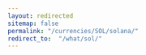 ```yaml
---
layout: redirected
sitemap: false
permalink: "/currencies/SOL/solana/"
redirect_to:  "/what/sol/"
---
```

